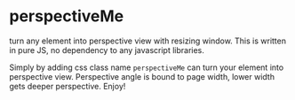 # perspectiveMe
turn any element into perspective view with resizing window. This is written in pure JS, no dependency to any javascript libraries.

Simply by adding css class name `perspectiveMe`  can turn your element into perspective view. Perspective angle is bound to page width, lower width gets deeper perspective. Enjoy!

